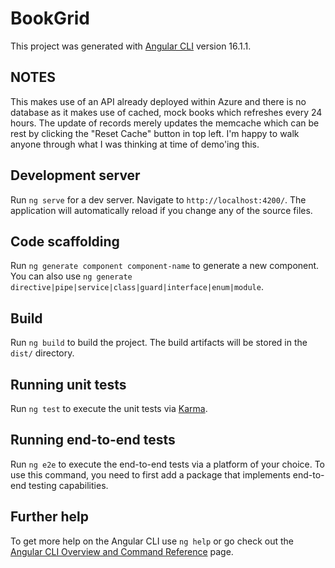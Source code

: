 # BookGrid

This project was generated with [Angular CLI](https://github.com/angular/angular-cli) version 16.1.1.

## NOTES

This makes use of an API already deployed within Azure and there is no database as it makes use of cached, mock books which refreshes every 24 hours. 
The update of records merely updates the memcache which can be rest by clicking the "Reset Cache" button in top left. I'm happy to walk anyone through
what I was thinking at time of demo'ing this.

## Development server

Run `ng serve` for a dev server. Navigate to `http://localhost:4200/`. The application will automatically reload if you change any of the source files.

## Code scaffolding

Run `ng generate component component-name` to generate a new component. You can also use `ng generate directive|pipe|service|class|guard|interface|enum|module`.

## Build

Run `ng build` to build the project. The build artifacts will be stored in the `dist/` directory.

## Running unit tests

Run `ng test` to execute the unit tests via [Karma](https://karma-runner.github.io).

## Running end-to-end tests

Run `ng e2e` to execute the end-to-end tests via a platform of your choice. To use this command, you need to first add a package that implements end-to-end testing capabilities.

## Further help

To get more help on the Angular CLI use `ng help` or go check out the [Angular CLI Overview and Command Reference](https://angular.io/cli) page.
